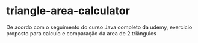 # triangle-area-calculator
De acordo com o seguimento do curso Java completo da udemy, exercicio proposto para calculo e comparação da area de 2 triângulos 
